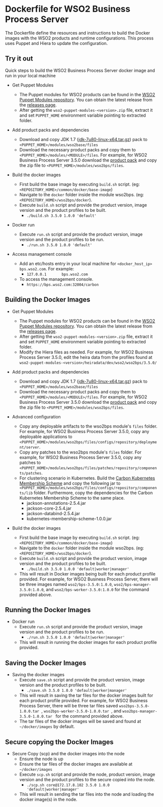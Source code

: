 # Dockerfile for WSO2 Business Process Server #
The Dockerfile define the resources and instructions to build the Docker images with the WSO2 products and runtime configurations. This process uses Puppet and Hiera to update the configuration.

## Try it out
Quick steps to build the WSO2 Business Process Server docker image and run in your local machine
  
* Get Puppet Modules
    - The Puppet modules for WSO2 products can be found in the [WSO2 Puppet Modules repository](https://github.com/wso2/puppet-modules). You can obtain the latest release from the [releases page](https://github.com/wso2/puppet-modules/releases). 
    - After getting the `wso2-puppet-modules-<version>.zip` file, extract it and set `PUPPET_HOME` environment variable pointing to extracted folder.

* Add product packs and dependencies
    - Download and copy JDK 1.7 ([jdk-7u80-linux-x64.tar.gz](http://www.oracle.com/technetwork/java/javase/downloads/jdk7-downloads-1880260.html)) pack to `<PUPPET_HOME>/modules/wso2base/files`
    - Download the necessary product packs and copy them to `<PUPPET_HOME>/modules/<MODULE>/files`. For example, for WSO2 Business Process Server 3.5.0 download the [product pack](http://wso2.com/products/business-process-server/) and copy the zip file to `<PUPPET_HOME>/modules/wso2bps/files`.

* Build the docker images
    - First build the base image by executing `build.sh` script. (eg: `<REPOSITORY_HOME>/common/docker/base-image`)
    - Navigate to the `docker` folder inside the module wso2bps. (eg: `<REPOSITORY_HOME>/wso2bps/docker`).
    - Execute `build.sh` script and provide the product version, image version and the product profiles to be built.
        + `./build.sh 3.5.0 1.0.0 'default'`

* Docker run
    - Execute `run.sh` script and provide the product version, image version and the product profiles to be run.
        + `./run.sh 3.5.0 1.0.0 'default'`

* Access management console
    - Add an etc/hosts entry in your local machine for `<docker_host_ip> bps.wso2.com`. For example:
        + `127.0.0.1       bps.wso2.com`
    -  To access the management console.
        + `https://bps.wso2.com:32004/carbon`

## Building the Docker Images

* Get Puppet Modules
    - The Puppet modules for WSO2 products can be found in the [WSO2 Puppet Modules repository](https://github.com/wso2/puppet-modules). You can obtain the latest release from the [releases page](https://github.com/wso2/puppet-modules/releases). 
    - After getting the `wso2-puppet-modules-<version>.zip` file, extract it and set `PUPPET_HOME` environment variable pointing to extracted folder. 
    - Modify the Hiera files as needed. For example, for WSO2 Business Process Server 3.5.0, edit the heira data from the profiles found at `wso2-puppet-modules-<version>/heiradata/dev/wso2/wso2bps/3.5.0/` 

* Add product packs and dependencies
    - Download and copy JDK 1.7 ([jdk-7u80-linux-x64.tar.gz](http://www.oracle.com/technetwork/java/javase/downloads/jdk7-downloads-1880260.html)) pack to `<PUPPET_HOME>/modules/wso2base/files`
    - Download the necessary product packs and copy them to `<PUPPET_HOME>/modules/<MODULE>/files`. For example, for WSO2 Business Process Server 3.5.0 download the [product pack](http://wso2.com/products/business-process-server/) and copy the zip file to `<PUPPET_HOME>/modules/wso2bps/files`.

* Advanced configuration
    - Copy any deployable artifacts to the wso2bps module's `files` folder. For example, for WSO2 Business Process Server 3.5.0, copy any deployable applications to `<PUPPET_HOME>/modules/wso2bps/files/configs/repository/deployment/server`.
    - Copy any patches to the wso2bps module's `files` folder. For example, for WSO2 Business Process Server 3.5.0, copy any patches to `<PUPPET_HOME>/modules/wso2bps/files/patches/repository/components/patches`.
    - For clustering scenario in Kubernetes. Build the [Carbon Kubernetes Membership Scheme](https://github.com/wso2/kubernetes-artifacts/tree/master/common/kubernetes-membership-scheme) and copy the following jar to `<PUPPET_HOME>/modules/wso2bps/files/configs/repository/components/lib` folder. Furthermore, copy the dependencies for the Carbon Kubernetes Membership Scheme to the same place.
        + jackson-annotations-2.5.4.jar
        + jackson-core-2.5.4.jar
        + jackson-databind-2.5.4.jar
        + kubernetes-membership-scheme-1.0.0.jar

* Build the docker images
    - First build the base image by executing `build.sh` script. (eg: `<REPOSITORY_HOME>/common/docker/base-image`)
    - Navigate to the `docker` folder inside the module wso2bps. (eg: `<REPOSITORY_HOME>/wso2bps/docker`).
    - Execute `build.sh` script and provide the product version, image version and the product profiles to be built.
        + `./build.sh 3.5.0 1.0.0 'default|worker|manager'`
    - This will result in Docker images being built for each product profile provided. For example, for WSO2 Business Process Server, there will be three images named `wso2/bps-3.5.0:1.0.0`, `wso2/bps-manager-3.5.0:1.0.0`, and `wso2/bps-worker-3.5.0:1.0.0` for the command provided above.

## Running the Docker Images

* Docker run
    - Execute `run.sh` script and provide the product version, image version and the product profiles to be run.
        + `./run.sh 3.5.0 1.0.0 'default|worker|manager'`
    - This will result in running the docker images for each product profile provided.
    
## Saving the Docker Images

* Saving the docker images
    - Execute `save.sh` script and provide the product version, image version and the product profiles to be built.
        + `./save.sh 3.5.0 1.0.0 'default|worker|manager'`
    - This will result in saving the tar files for the docker images built for each product profile provided. For example, for WSO2 Business Process Server, there will be three tar files saved `wso2bps-3.5.0-1.0.0.tar `, `wso2bps-worker-3.5.0-1.0.0.tar `, and `wso2bps-manager-3.5.0-1.0.0.tar ` for the command provided above. 
    - The tar files of the docker images will be saved and found at `~/docker/images` by default.

## Secure copying the Docker Images

* Secure Copy (scp) and the docker images into the node
    - Ensure the node is up
    - Ensure the tar files of the docker images are available at `~/docker/images`
    - Execute `scp.sh` script and provide the node, product version, image version and the product profiles to the secure copied into the node.
        + `./scp.sh core@172.17.8.102 3.5.0 1.0.0 'default|worker|manager'`
    - This will result in sending the tar files into the node and loading the docker image(s) in the node.